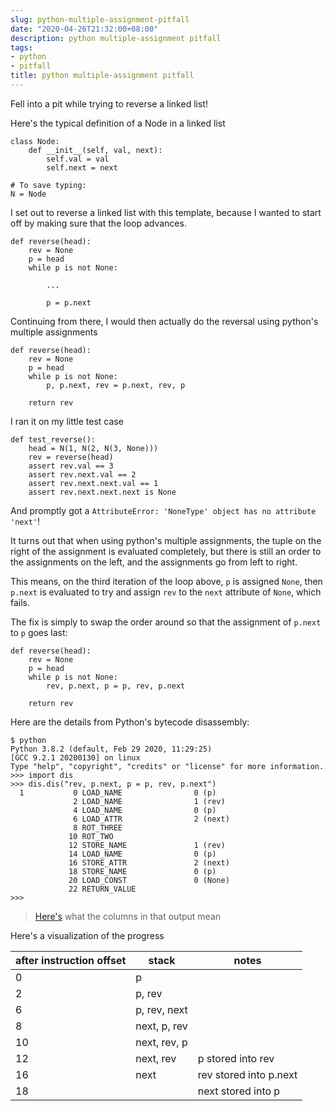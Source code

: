 ```yaml
---
slug: python-multiple-assignment-pitfall
date: "2020-04-26T21:32:00+08:00"
description: python multiple-assignment pitfall
tags:
- python
- pitfall
title: python multiple-assignment pitfall
---
```


Fell into a pit while trying to reverse a linked list!

Here's the typical definition of a Node in a linked list

```
class Node:
    def __init__(self, val, next):
        self.val = val
        self.next = next

# To save typing:
N = Node
```

I set out to reverse a linked list with this template, because I wanted to
start off by making sure that the loop advances.

```
def reverse(head):
    rev = None
    p = head
    while p is not None:

        ...

        p = p.next
```

Continuing from there, I would then actually do the reversal using python's
multiple assignments

```
def reverse(head):
    rev = None
    p = head
    while p is not None:
        p, p.next, rev = p.next, rev, p

    return rev
```

I ran it on my little test case

```
def test_reverse():
    head = N(1, N(2, N(3, None)))
    rev = reverse(head)
    assert rev.val == 3
    assert rev.next.val == 2
    assert rev.next.next.val == 1
    assert rev.next.next.next is None
```

And promptly got a `AttributeError: 'NoneType' object has no attribute 'next'`!

It turns out that when using python's multiple assignments, the tuple on the
right of the assignment is evaluated completely, but there is still an order to
the assignments on the left, and the assignments go from left to right.

This means, on the third iteration of the loop above, `p` is assigned `None`,
then `p.next` is evaluated to try and assign `rev` to the `next` attribute of
`None`, which fails.

The fix is simply to swap the order around so that the assignment of `p.next`
to `p` goes last:

```
def reverse(head):
    rev = None
    p = head
    while p is not None:
        rev, p.next, p = p, rev, p.next

    return rev
```

Here are the details from Python's bytecode disassembly:

```
$ python
Python 3.8.2 (default, Feb 29 2020, 11:29:25)
[GCC 9.2.1 20200130] on linux
Type "help", "copyright", "credits" or "license" for more information.
>>> import dis
>>> dis.dis("rev, p.next, p = p, rev, p.next")
  1           0 LOAD_NAME                0 (p)
              2 LOAD_NAME                1 (rev)
              4 LOAD_NAME                0 (p)
              6 LOAD_ATTR                2 (next)
              8 ROT_THREE
             10 ROT_TWO
             12 STORE_NAME               1 (rev)
             14 LOAD_NAME                0 (p)
             16 STORE_ATTR               2 (next)
             18 STORE_NAME               0 (p)
             20 LOAD_CONST               0 (None)
             22 RETURN_VALUE
>>>
```

> [Here's](https://stackoverflow.com/a/47529318/2108690) what the columns in that output mean

Here's a visualization of the progress

| after instruction offset | stack        | notes                  |
| ------------------------ | -----        | -----                  |
| 0                        | p            |                        |
| 2                        | p, rev       |                        |
| 6                        | p, rev, next |                        |
| 8                        | next, p, rev |                        |
| 10                       | next, rev, p |                        |
| 12                       | next, rev    | p stored into rev      |
| 16                       | next         | rev stored into p.next |
| 18                       |              | next stored into p     |
